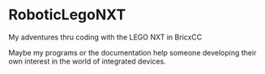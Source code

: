 # RoboticLegoNXT
My adventures thru coding with the LEGO NXT in BricxCC

Maybe my programs or the documentation help someone developing their own interest in the world of integrated devices.
